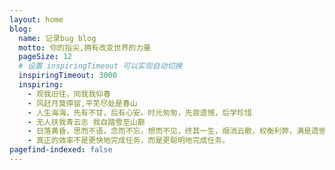 ```yaml
---
layout: home
blog:
  name: 记录bug blog
  motto: 你的指尖,拥有改变世界的力量
  pageSize: 12
  # 设置 inspiringTimeout 可以实现自动切换
  inspiringTimeout: 3000
  inspiring:
    - 观我旧往，同我我仰春
    - 风赶月莫停留,平芜尽处是春山
    - 人生海海，先有不甘，后有心安。时光匆匆，先尝遗憾，后学珍惜
    - 无人扶我青云志 我自踏雪至山巅
    - 日落黄昏，思而不语，念而不忘，想而不见，终其一生，烟消云散，权衡利弊，满是遗憾！
    - 真正的效率不是更快地完成任务，而是更聪明地完成任务。
pagefind-indexed: false
---
```

